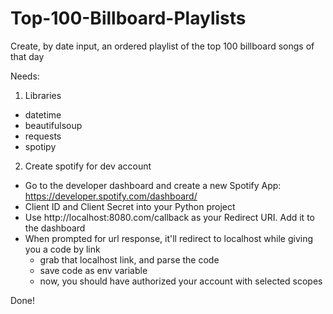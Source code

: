 # Top-100-Billboard-Playlists
Create, by date input, an ordered playlist of the top 100 billboard songs of that day

Needs:
1. Libraries
  - datetime
  - beautifulsoup
  - requests
  - spotipy
2. Create spotify for dev account
  - Go to the developer dashboard and create a new Spotify App: https://developer.spotify.com/dashboard/
  - Client ID and Client Secret into your Python project 
  - Use http://localhost:8080.com/callback as your Redirect URI. Add it to the dashboard 
  - When prompted for url response, it'll redirect to localhost while giving you a code by link
    - grab that localhost link, and parse the code
    - save code as env variable
    - now, you should have authorized your account with selected scopes

Done!
  
